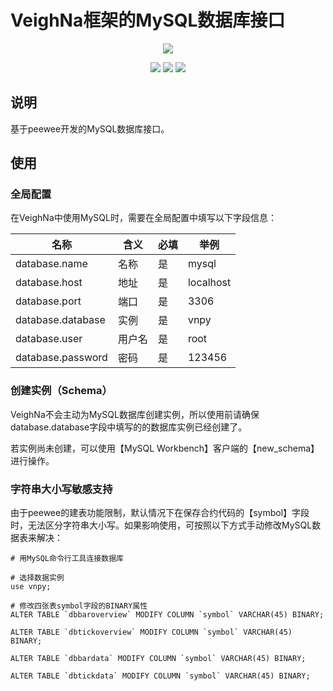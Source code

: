 # VeighNa框架的MySQL数据库接口

<p align="center">
  <img src ="https://vnpy.oss-cn-shanghai.aliyuncs.com/vnpy-logo.png"/>
</p>

<p align="center">
    <img src ="https://img.shields.io/badge/version-1.1.1-blueviolet.svg"/>
    <img src ="https://img.shields.io/badge/platform-windows|linux|macos-yellow.svg"/>
    <img src ="https://img.shields.io/badge/python-3.10|3.11|3.12|3.13-blue.svg" />
</p>

## 说明

基于peewee开发的MySQL数据库接口。

## 使用

### 全局配置

在VeighNa中使用MySQL时，需要在全局配置中填写以下字段信息：

|名称|含义|必填|举例|
|---------|----|---|---|
|database.name|名称|是|mysql|
|database.host|地址|是|localhost|
|database.port|端口|是|3306|
|database.database|实例|是|vnpy|
|database.user|用户名|是|root|
|database.password|密码|是|123456|

### 创建实例（Schema）

VeighNa不会主动为MySQL数据库创建实例，所以使用前请确保database.database字段中填写的的数据库实例已经创建了。

若实例尚未创建，可以使用【MySQL Workbench】客户端的【new_schema】进行操作。


### 字符串大小写敏感支持

由于peewee的建表功能限制，默认情况下在保存合约代码的【symbol】字段时，无法区分字符串大小写。如果影响使用，可按照以下方式手动修改MySQL数据表来解决：

```
# 用MySQL命令行工具连接数据库

# 选择数据实例
use vnpy;

# 修改四张表symbol字段的BINARY属性
ALTER TABLE `dbbaroverview` MODIFY COLUMN `symbol` VARCHAR(45) BINARY;

ALTER TABLE `dbtickoverview` MODIFY COLUMN `symbol` VARCHAR(45) BINARY;

ALTER TABLE `dbbardata` MODIFY COLUMN `symbol` VARCHAR(45) BINARY;

ALTER TABLE `dbtickdata` MODIFY COLUMN `symbol` VARCHAR(45) BINARY;
```
